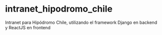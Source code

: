 # intranet_hipodromo_chile
Intranet para Hipódromo Chile, utilizando el framework Django en backend y ReactJS en frontend
